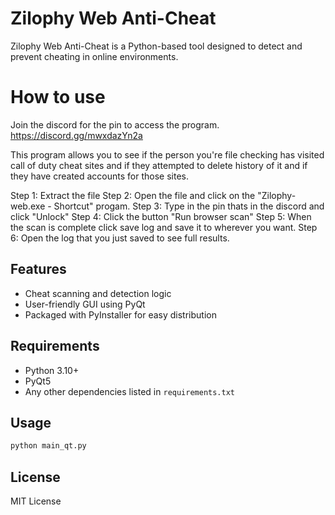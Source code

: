 # Zilophy Web Anti-Cheat

Zilophy Web Anti-Cheat is a Python-based tool designed to detect and prevent cheating in online environments.

# How to use
Join the discord for the pin to access the program. https://discord.gg/mwxdazYn2a

This program allows you to see if the person you're file checking has visited
call of duty cheat sites and if they attempted to delete history of it and if
they have created accounts for those sites.

Step 1: Extract the file 
Step 2: Open the file and click on the "Zilophy-web.exe - Shortcut" progam.
Step 3: Type in the pin thats in the discord and click "Unlock"
Step 4: Click the button "Run browser scan"
Step 5: When the scan is complete click save log and save it to wherever you want.
Step 6: Open the log that you just saved to see full results.


## Features
- Cheat scanning and detection logic
- User-friendly GUI using PyQt
- Packaged with PyInstaller for easy distribution

## Requirements
- Python 3.10+
- PyQt5
- Any other dependencies listed in `requirements.txt`

## Usage
```bash
python main_qt.py
```

## License
MIT License
